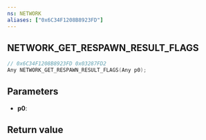 ```yaml
---
ns: NETWORK
aliases: ["0x6C34F1208B8923FD"]
---
```

## NETWORK_GET_RESPAWN_RESULT_FLAGS

```c
// 0x6C34F1208B8923FD 0x03287FD2
Any NETWORK_GET_RESPAWN_RESULT_FLAGS(Any p0);
```

## Parameters
* **p0**: 

## Return value
